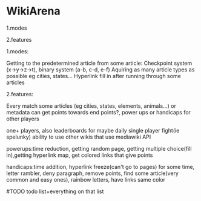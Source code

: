 # WikiArena
1.modes

2.features


1.modes:

Getting to the predetermined article from some article: Checkpoint system (x->y->z->t), binary system (a-b, c-d, e-f)
Aquiring as many article types as possible eg cities, states...
Hyperlink fill in after running through some articles


2.features:

Every match some articles (eg cities, states, elements, animals...) or metadata  can get points towards end points?, power ups or handicaps for other players

one+ players, also leaderboards for maybe daily single player fight(ie spelunky)
ability to use other wikis that use mediawiki API

powerups:time reduction, getting random page, getting multiple choice(fill in),getting hyperlink map, get colored links that give points

handicaps:time addition, hyperlink freeze(can't go to pages) for some time, letter rambler, deny paragraph, remove points, find some article(very common and easy ones), rainbow letters, have links same color

#TODO todo list+everything on that list
